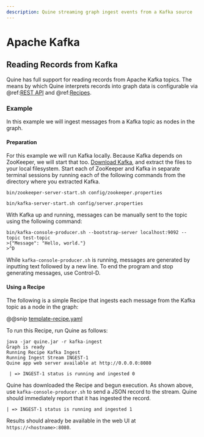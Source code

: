 ```yaml
---
description: Quine streaming graph ingest events from a Kafka source
---
```

# Apache Kafka

## Reading Records from Kafka

Quine has full support for reading records from Apache Kafka topics. The means by which Quine interprets records into graph data is configurable via @ref:[REST API](../../reference/rest-api.md) and @ref:[Recipes](../../core-concepts/about-recipes.md).

### Example

In this example we will ingest messages from a Kafka topic as nodes in the graph.

#### Preparation

For this example we will run Kafka locally. Because Kafka depends on ZooKeeper, we will start that too. [Download Kafka](https://kafka.apache.org/downloads), and extract the files to your local filesystem. Start each of ZooKeeper and Kafka in separate terminal sessions by running each of the following commands from the directory where you extracted Kafka.

```
bin/zookeeper-server-start.sh config/zookeeper.properties
```

```
bin/kafka-server-start.sh config/server.properties
```

With Kafka up and running, messages can be manually sent to the topic using the following command:

```
bin/kafka-console-producer.sh --bootstrap-server localhost:9092 --topic test-topic
>{"Message": "Hello, world."}
>^D
```

While `kafka-console-producer.sh` is running, messages are generated by inputting text followed by a new line. To end the program and stop generating messages, use Control-D.

#### Using a Recipe

The following is a simple Recipe that ingests each message from the Kafka topic as a node in the graph:

@@snip [template-recipe.yaml]($quine$/recipes/kafka-ingest.yaml)

To run this Recipe, run Quine as follows:

```
java -jar quine.jar -r kafka-ingest
Graph is ready
Running Recipe Kafka Ingest
Running Ingest Stream INGEST-1
Quine app web server available at http://0.0.0.0:8080

 | => INGEST-1 status is running and ingested 0
```

Quine has downloaded the Recipe and begun execution. As shown above, use `kafka-console-producer.sh` to send a JSON record to the stream. Quine should immediately report that it has ingested the record.

```
| => INGEST-1 status is running and ingested 1
```

Results should already be available in the web UI at `https://<hostname>:8080`.
